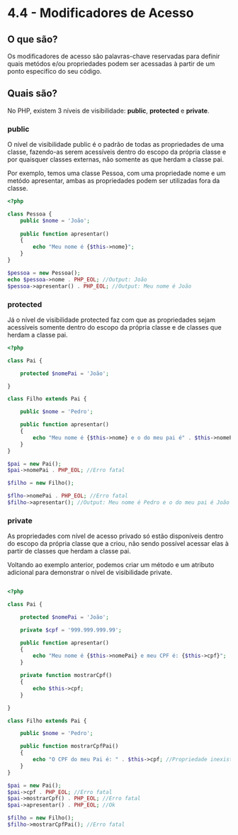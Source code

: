 # 4.4 - Modificadores de Acesso

## O que são?

Os modificadores de acesso são palavras-chave reservadas para definir quais metódos e/ou
propriedades podem ser acessadas à partir de um ponto especifíco do seu código. 

## Quais são?

No PHP, existem 3 níveis de visibilidade: 
**public**, **protected** e **private**.


### public

O nível de visibilidade public é o padrão de todas as propriedades de uma classe, fazendo-as serem
acessíveis dentro do escopo da própria classe e por quaisquer classes externas, não somente as que herdam a classe pai.

Por exemplo, temos uma classe Pessoa, com uma propriedade nome e um metódo apresentar,
ambas as propriedades podem ser utilizadas fora da classe.
```php
<?php

class Pessoa {
    public $nome = 'João';
    
    public function apresentar()
    {
        echo "Meu nome é {$this->nome}";
    }
}

$pessoa = new Pessoa();
echo $pessoa->nome . PHP_EOL; //Output: João
$pessoa->apresentar() . PHP_EOL; //Output: Meu nome é João
```

### protected

Já o nível de visibilidade protected faz com que as propriedades sejam acessíveis somente dentro do escopo da própria classe e de classes que herdam a classe pai.


```php
<?php

class Pai {

    protected $nomePai = 'João';

}

class Filho extends Pai {

    public $nome = 'Pedro';

    public function apresentar()
    {
        echo "Meu nome é {$this->nome} e o do meu pai é" . $this->nomePai;
    }
}

$pai = new Pai();
$pai->nomePai . PHP_EOL; //Erro fatal

$filho = new Filho();

$flho->nomePai . PHP_EOL; //Erro fatal
$filho->apresentar(); //Output: Meu nome é Pedro e o do meu pai é João
```

### private

As propriedades com nível de acesso privado só estão disponíveis dentro do escopo da própria classe que a criou, não sendo possível acessar elas à partir de classes que herdam a classe pai.

Voltando ao exemplo anterior, podemos criar um método e um atributo adicional para demonstrar o nível de visibilidade private.
```php

<?php

class Pai {

    protected $nomePai = 'João';

    private $cpf = '999.999.999.99';

    public function apresentar()
    {
        echo "Meu nome é {$this->nomePai} e meu CPF é: {$this->cpf}";
    }

    private function mostrarCpf()
    {
        echo $this->cpf;
    }

}

class Filho extends Pai {

    public $nome = 'Pedro';

    public function mostrarCpfPai()
    {
        echo "O CPF do meu Pai é: " . $this->cpf; //Propriedade inexistente
    }
}

$pai = new Pai();
$pai->cpf . PHP_EOL; //Erro fatal
$pai->mostrarCpf() . PHP_EOL; //Erro fatal
$pai->apresentar() . PHP_EOL; //Ok

$filho = new Filho();
$filho->mostrarCpfPai(); //Erro fatal
```
